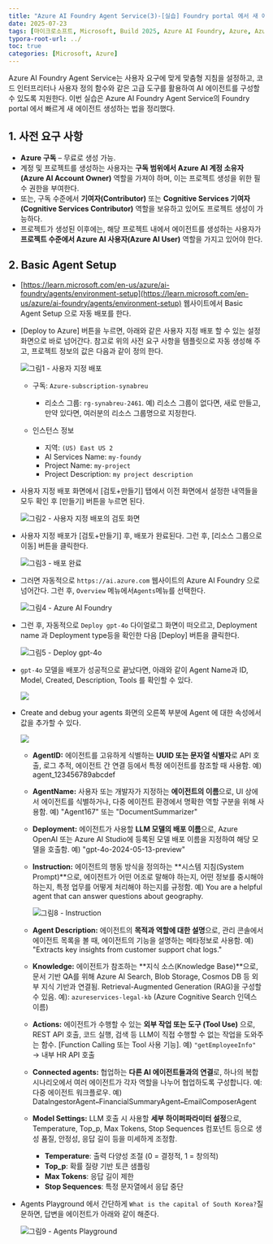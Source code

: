 ```yaml
---
title: "Azure AI Foundry Agent Service(3)-[실습] Foundry portal 에서 새 에이전트 생성"
date: 2025-07-23
tags: [마이크로소프트, Microsoft, Build 2025, Azure AI Foundry, Azure, Azure AI Foundry SDK, Azure OpenAI Studio, Azure OpenAI Service, Azure Machine Learning, Azure App Service, Azure Key Vault, Azure Monitor, Agentic DevOps, Github Copilot, DevOps, MLOps, Software Factory]
typora-root-url: ../
toc: true
categories: [Microsoft, Azure]
---
```


Azure AI Foundry Agent Service는 사용자 요구에 맞게 맞춤형 지침을 설정하고, 코드 인터프리터나 사용자 정의 함수와 같은 고급 도구를 활용하여 AI 에이전트를 구성할 수 있도록 지원한다. 이번 실습은 Azure AI Foundry Agent Service의 Foundry portal 에서 빠르게 새 에이전트 생성하는 법을 정리했다.



## 1. 사전 요구 사항

* **Azure 구독** – 무료로 생성 가능.
* 계정 및 프로젝트를 생성하는 사용자는 **구독 범위에서 Azure AI 계정 소유자(Azure AI Account Owner)** 역할을 가져야 하며, 이는 프로젝트 생성을 위한 필수 권한을 부여한다.
* 또는, 구독 수준에서 **기여자(Contributor)** 또는 **Cognitive Services 기여자(Cognitive Services Contributor)** 역할을 보유하고 있어도 프로젝트 생성이 가능하다.
* 프로젝트가 생성된 이후에는, 해당 프로젝트 내에서 에이전트를 생성하는 사용자가 **프로젝트 수준에서 Azure AI 사용자(Azure AI User)** 역할을 가지고 있어야 한다.



## 2. Basic Agent Setup

* [https://learn.microsoft.com/en-us/azure/ai-foundry/agents/environment-setup](https://learn.microsoft.com/en-us/azure/ai-foundry/agents/environment-setup) 웹사이트에서 Basic Agent Setup 으로 자동 배포를 한다.

* [Deploy to Azure] 버튼을 누르면, 아래와 같은 사용자 지정 배포 할 수 있는 설정 화면으로 바로 넘어간다. 참고로 위의 사전 요구 사항을 템플릿으로 자동 생성해 주고, 프로젝트 정보의 값은 다음과 같이 정의 한다.

  ![그림1 - 사용자 지정 배포](/../images/2025-07/BasicAgent-01.png)

  * 구독: `Azure-subscription-synabreu`
    * 리소스 그룹: `rg-synabreu-2461`. 예) 리소스 그룹이 없다면, 새로 만들고, 만약 있다면, 여러분의 리소스 그룹명으로 지정한다.

  * 인스턴스 정보
    * 지역: `(US) East US 2`
    * AI Services Name: `my-foundy`
    * Project Name: `my-project`
    * Project Description: `my project description`

* 사용자 지정 배포 화면에서 [검토+만들기] 탭에서 이전 화면에서 설정한 내역들을 모두 확인 후 [만들기] 버튼을 누르면 된다.

  ![그림2 - 사용자 지정 배포의 검토 화면](/../images/2025-07/BasicAgent-02.png)

* 사용자 지정 배포가 [검토+만들기] 후, 배포가 완료된다. 그런 후, [리소스 그룹으로 이동] 버튼을 클릭한다.

  ![그림3 - 배포 완료](/../images/2025-07/BasicAgent-03.png)

* 그러면 자동적으로 `https://ai.azure.com` 웹사이트의 Azure AI Foundry 으로 넘어간다. 그런 후, `Overview` 메뉴에서`Agents`메뉴를 선택한다. 

  ![그림4 - Azure AI Foundry](/../images/2025-07/BasicAgent-04.png)

* 그런 후, 자동적으로 `Deploy gpt-4o` 다이얼로그 화면이 떠오르고, Deployment name 과 Deployment type등을 확인한 다음 [Deploy] 버튼을 클릭한다. 

  ![그림5 - Deploy gpt-4o](/../images/2025-07/BasicAgent-05.png)

* `gpt-4o` 모델을 배포가 성공적으로 끝났다면, 아래와 같이 Agent Name과 ID, Model, Created,  Description, Tools 를 확인할 수 있다.

  ![](/../images/2025-07/BasicAgent-06.png)

* Create and debug your agents 화면의 오른쪽 부분에 Agent 에 대한 속성에서 값을 추가할 수 있다.

  ![](/../images/2025-07/BasicAgent-07.png)

  * **AgentID:** 에이전트를 고유하게 식별하는 **UUID 또는 문자열 식별자**로 API 호출, 로그 추적, 에이전트 간 연결 등에서 특정 에이전트를 참조할 때 사용함. 예) agent_123456789abcdef

  * **AgentName:** 사용자 또는 개발자가 지정하는 **에이전트의 이름**으로, UI 상에서 에이전트를 식별하거나, 다중 에이전트 환경에서 명확한 역할 구분을 위해 사용함. 예) "Agent167" 또는 "DocumentSummarizer"

  * **Deployment:** 에이전트가 사용할 **LLM 모델의 배포 이름**으로, Azure OpenAI 또는 Azure AI Studio에 등록된 모델 배포 이름을 지정하여 해당 모델을 호출함. 예) "gpt-4o-2024-05-13-preview"

  * **Instruction:** 에이전트의 행동 방식을 정의하는 **시스템 지침(System Prompt)**으로, 에이전트가 어떤 어조로 말해야 하는지, 어떤 정보를 중시해야 하는지, 특정 업무를 어떻게 처리해야 하는지를 규정함. 예) You are a helpful agent that can answer questions about geography.

    ![그림8 - Instruction](/../images/2025-07/BasicAgent-08.png)

  * **Agent Description:** 에이전트의 **목적과 역할에 대한 설명**으로, 관리 콘솔에서 에이전트 목록을 볼 때, 에이전트의 기능을 설명하는 메타정보로 사용함. 예) "Extracts key insights from customer support chat logs."

  * **Knowledge:** 에이전트가 참조하는 **지식 소스(Knowledge Base)**으로, 문서 기반 QA를 위해 Azure AI Search, Blob Storage, Cosmos DB 등 외부 지식 기반과 연결됨. Retrieval-Augmented Generation (RAG)을 구성할 수 있음. 예): `azureservices-legal-kb` (Azure Cognitive Search 인덱스 이름)

  * **Actions:** 에이전트가 수행할 수 있는 **외부 작업 또는 도구 (Tool Use)** 으로, REST API 호출, 코드 실행, 검색 등 LLM이 직접 수행할 수 없는 작업을 도와주는 함수. [Function Calling 또는 Tool 사용 기능]. 예) `"getEmployeeInfo"` → 내부 HR API 호출

  * **Connected agents:** 협업하는 **다른 AI 에이전트들과의 연결**로, 하나의 복합 시나리오에서 여러 에이전트가 각자 역할을 나누어 협업하도록 구성합니다. 예: 다중 에이전트 워크플로우. 예) DataIngestorAgent` ↔ `FinancialSummaryAgent` ↔ `EmailComposerAgent

  * **Model Settings:**  LLM 호출 시 사용할 **세부 하이퍼파라미터 설정**으로, Temperature, Top_p, Max Tokens, Stop Sequences 컴포넌트 등으로  생성 품질, 안정성, 응답 길이 등을 미세하게 조정함.

    * **Temperature**: 출력 다양성 조절 (0 = 결정적, 1 = 창의적)
    * **Top_p**: 확률 질량 기반 토큰 샘플링
    * **Max Tokens**: 응답 길이 제한
    * **Stop Sequences**: 특정 문자열에서 응답 중단

* Agents Playground 에서 간단하게 `What is the capital of South Korea?`질문하면, 답변을 에이전트가 아래와 같이 해준다.

  ![그림9 - Agents Playground](/../images/2025-07/BasicAgent-09.png) 

  

